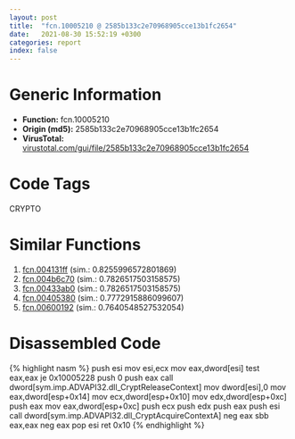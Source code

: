 ```yaml
---
layout: post
title:  "fcn.10005210 @ 2585b133c2e70968905cce13b1fc2654"
date:   2021-08-30 15:52:19 +0300
categories: report
index: false
---
```


# Generic Information
- **Function:** fcn.10005210
- **Origin (md5):** 2585b133c2e70968905cce13b1fc2654
- **VirusTotal:** [virustotal.com/gui/file/2585b133c2e70968905cce13b1fc2654][virustotal_ref]

# Code Tags
<span class="tag" id="CRYPTO">CRYPTO</span>


# Similar Functions

1. [fcn.004131ff][similar_1_ref] (sim.: 0.8255996572801869)
2. [fcn.004b6c70][similar_2_ref] (sim.: 0.7826517503158575)
3. [fcn.00433ab0][similar_3_ref] (sim.: 0.7826517503158575)
4. [fcn.00405380][similar_4_ref] (sim.: 0.7772915886099607)
5. [fcn.00600192][similar_5_ref] (sim.: 0.7640548527532054)


# Disassembled Code

{% highlight nasm %}
push esi
mov esi,ecx
mov eax,dword[esi]
test eax,eax
je 0x10005228
push 0
push eax
call dword[sym.imp.ADVAPI32.dll_CryptReleaseContext]
mov dword[esi],0
mov eax,dword[esp+0x14]
mov ecx,dword[esp+0x10]
mov edx,dword[esp+0xc]
push eax
mov eax,dword[esp+0xc]
push ecx
push edx
push eax
push esi
call dword[sym.imp.ADVAPI32.dll_CryptAcquireContextA]
neg eax
sbb eax,eax
neg eax
pop esi
ret 0x10
{% endhighlight %}


[similar_1_ref]: /report/fcn.004131ff@4c2db4ba96e80258daff665d7d7a016a
[similar_2_ref]: /report/fcn.004b6c70@7453c96a6fbd42ec690b8deb53eafcba
[similar_3_ref]: /report/fcn.00433ab0@3e981d1767f44f5fe2446a49ffe52f4e
[similar_4_ref]: /report/fcn.00405380@d59f9c4f445b9f980173dec064f55091
[similar_5_ref]: /report/fcn.00600192@52d540e8e13e0f0bbb8946b2363a382d
[virustotal_ref]: https://www.virustotal.com/gui/file/2585b133c2e70968905cce13b1fc2654